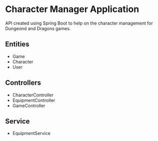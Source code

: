 # Character Manager Application

API created using Spring Boot to help on the character management for Dungeond and Dragons games.

## Entities

- Game
- Character
- User

## Controllers

- CharacterController
- EquipmentController
- GameController

## Service

- EquipmentService